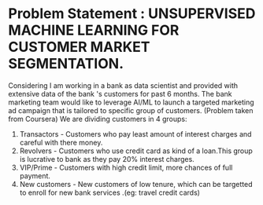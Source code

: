 # Problem Statement : UNSUPERVISED MACHINE LEARNING FOR CUSTOMER MARKET SEGMENTATION.
Considering I am working in a bank as data scientist and provided with extensive data of the bank 's customers for past 6 months.
The bank marketing team would like to leverage AI/ML to launch a targeted marketing ad campaign that is tailored to specific group of customers.
(Problem taken from Coursera)
We are dividing customers in 4 groups:
1) Transactors - Customers who pay least amount of interest charges and careful with there money.
2) Revolvers - Customers who use credit card as kind of a loan.This group is lucrative to bank as they pay 20% interest charges.
3) VIP/Prime - Customers with high credit limit, more chances of full payment.
4) New customers - New customers of low tenure, which can be targetted to enroll for new bank services .(eg: travel credit cards)
